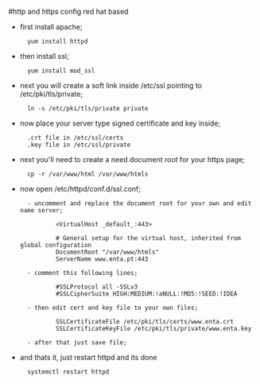 #http and https config red hat based


- first install apache;

        yum install httpd
        
- then install ssl;

        yum install mod_ssl

- next you will create a soft link inside /etc/ssl pointing to /etc/pki/tls/private;

        ln -s /etc/pki/tls/private private
        
- now place your server type signed certificate and key inside;

        .crt file in /etc/ssl/certs
        .key file in /etc/ssl/private

- next you'll need to create a need document root for your https page;

        cp -r /var/www/html /var/www/htmls
        
- now open /etc/httpd/conf.d/ssl.conf;

        - uncomment and replace the document root for your own and edit name server;
                
                <VirtualHost _default_:443>

                # General setup for the virtual host, inherited from global configuration
                DocumentRoot "/var/www/htmls"
                ServerName www.enta.pt:443
                
        - comment this following lines;

                #SSLProtocol all -SSLv3
                #SSLCipherSuite HIGH:MEDIUM:!aNULL:!MD5:!SEED:!IDEA
                
        - then edit cert and key file to your own files;

                SSLCertificateFile /etc/pki/tls/certs/www.enta.crt
                SSLCertificateKeyFile /etc/pki/tls/private/www.enta.key
                
        - after that just save file;

- and thats it, just restart httpd and its done

        systemctl restart httpd             
                
                
